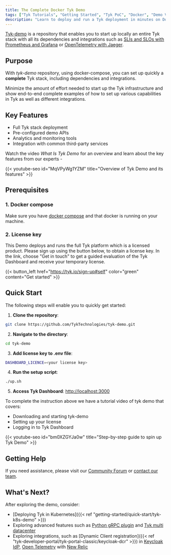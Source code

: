 ```yaml
---
title: The Complete Docker Tyk Demo
tags: ["Tyk Tutorials", "Getting Started", "Tyk PoC", "Docker", "Demo Videos"]
description: "Learn to deploy and run a Tyk deployment in minutes on Docker using our repository tyk-demo"
---
```


[Tyk-demo](https://github.com/TykTechnologies/tyk-demo) is a repository that enables you to start up locally an entire Tyk stack with all its dependencies and integrations such as
[SLIs and SLOs with Prometheus and Grafana](https://github.com/TykTechnologies/tyk-demo/tree/master/deployments/slo-prometheus-grafana)
or [OpenTelemetry with Jaeger](https://github.com/TykTechnologies/tyk-demo/tree/master/deployments/otel-jaeger).

## Purpose

With _tyk-demo_ repository, using docker-compose, you can set up quickly a **complete** Tyk stack, including
dependencies and integrations.

Minimize the amount of effort needed to start up the Tyk infrastructure and show end-to-end complete examples of how to set up various capabilities in Tyk as well as different integrations.

## Key Features

- Full Tyk stack deployment
- Pre-configured demo APIs
- Analytics and monitoring tools
- Integration with common third-party services

Watch the video _What Is Tyk Demo_ for an overview and learn about the key features from our experts -

{{< youtube-seo id="MqVPyWg1YZM" title="Overview of Tyk Demo and its features" >}}

## Prerequisites

### 1. Docker compose

Make sure you have [docker compose](https://docs.docker.com/compose/install/) and that docker is running on your machine.

### 2. License key

This Demo deploys and runs the full Tyk platform which is a licensed product. Please sign up using the button below, to obtain a license key. In the link, choose "Get in touch" to get a guided evaluation of the Tyk Dashboard and receive your temporary license.

{{< button_left href="https://tyk.io/sign-up#self" color="green" content="Get started" >}}

## Quick Start

The following steps will enable you to quickly get started:

1. **Clone the repository**:

```bash
git clone https://github.com/TykTechnologies/tyk-demo.git
```

2. **Navigate to the directory**:

```bash
cd tyk-demo
```

3. **Add license key to .env file**:

```bash
DASHBOARD_LICENCE=<your license key>
```

4. **Run the setup script**:

```bash
./up.sh
```

5. **Access Tyk Dashboard**: [http://localhost:3000](http://localhost:3000)

To complete the instruction above we have a tutorial video of tyk demo that covers:

- Downloading and starting tyk-demo
- Setting up your license
- Logging in to Tyk Dashboard

{{< youtube-seo id="bm0XZGYJa0w" title="Step-by-step guide to spin up Tyk Demo" >}}

## Getting Help

If you need assistance, please visit our [Community Forum](https://community.tyk.io/) or [contact our team](https://tyk.io/about/contact/).

## What's Next?

After exploring the demo, consider:

- [Deploying Tyk in Kubernetes]({{< ref "getting-started/quick-start/tyk-k8s-demo" >}})
- Exploring advanced features such as [Python gRPC plugin](https://github.com/TykTechnologies/tyk-demo/tree/master/deployments/plugin-python-grpc) and [Tyk multi datacenter](https://github.com/TykTechnologies/tyk-demo/tree/master/deployments/mdcb)
- Exploring integrations, such as [Dynamic Client registration]({{< ref "tyk-developer-portal/tyk-portal-classic/keycloak-dcr" >}}) in [Keycloak IdP](https://github.com/TykTechnologies/tyk-demo/tree/master/deployments/keycloak-dcr), [Open Telemetry](https://github.com/TykTechnologies/tyk-demo/tree/master/deployments/otel-new-relic) with [New Relic](https://newrelic.com/)
